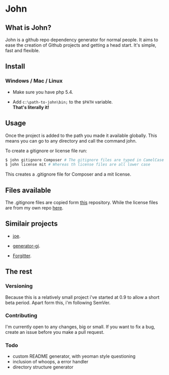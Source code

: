 # John

## What is John?
John is a github repo dependency generator for normal people. It aims to ease the creation of Github projects and getting a head start. It's simple, fast and flexible.

## Install

### Windows / Mac / Linux

* Make sure you have php 5.4.

* Add  `c:\path-to-john\bin;`  to the `$PATH` variable.<br />
<strong>That's literally it!</strong>

## Usage
Once the project is added to the path you made it available globally. This means you can go to any directory and call the command john.

To create a gitignore or license file run:

```bash
$ john gitignore Composer # The gitignore files are typed in CamelCase
$ john license mit # Whereas th license files are all lower case
```
This creates a .gitignore file for Composer and a mit license.

## Files available
The .gitignore files are copied form [this](https://github.com/github/gitignore) repository. While the license files are from my own repo [here](https://github.com/BenLowery/license).

## Similair projects
* [joe](https://github.com/karan/joe).

* [generator-gi](https://github.com/rorotikamobile/generator-gi).

* [Forgitter](https://github.com/cloudspace/forgitter).

## The rest

### Versioning
Because this is a relatively small project i've started at 0.9 to allow a short beta period. Apart form this, i'm following SemVer.

### Contributing
I'm currently open to any changes, big or small. If you want to fix a bug, create an issue before you make a pull request.

### Todo
* custom README generator, with yeoman style questioning
* inclusion of whoops, a error handler
* directory structure generator
